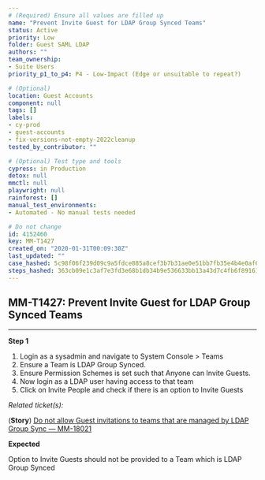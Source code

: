 ```yaml
---
# (Required) Ensure all values are filled up
name: "Prevent Invite Guest for LDAP Group Synced Teams"
status: Active
priority: Low
folder: Guest SAML LDAP
authors: ""
team_ownership: 
- Suite Users
priority_p1_to_p4: P4 - Low-Impact (Edge or unsuitable to repeat?)

# (Optional)
location: Guest Accounts
component: null
tags: []
labels: 
- cy-prod
- guest-accounts
- fix-versions-not-empty-2022cleanup
tested_by_contributor: ""

# (Optional) Test type and tools
cypress: in Production
detox: null
mmctl: null
playwright: null
rainforest: []
manual_test_environments:
- Automated - No manual tests needed

# Do not change
id: 4152460
key: MM-T1427
created_on: "2020-01-31T00:09:30Z"
last_updated: ""
case_hashed: 5c98f06f239d09c9a5fdce885a8cef3b7b31ae0e51bb7fb35e4b4e0af68d1ca071037d35051b26b1e20a14a3fe6e0216
steps_hashed: 363cb09e1c3af7e3fd3e68b1db34b9e536633bb13a43d7c4fb6f891614035bb00429deecff557d0dfbb15e9f776d8b23
---
```


<!-- (Auto-generated) Based on frontmatter's "key" and "name" -->

## MM-T1427: Prevent Invite Guest for LDAP Group Synced Teams

---

**Step 1**

1. Login as a sysadmin and navigate to System Console > Teams
2. Ensure a Team is LDAP Group Synced.
3. Ensure Permission Schemes is set such that Anyone can Invite Guests.
4. Now login as a LDAP user having access to that team
5. Click on Invite People and check if there is an option to Invite Guests

_Related ticket(s):_

(**Story**) [Do not allow Guest invitations to teams that are managed by LDAP Group Sync — MM-18021](https://mattermost.atlassian.net/browse/MM-18021)

**Expected**

Option to Invite Guests should not be provided to a Team which is LDAP Group Synced
